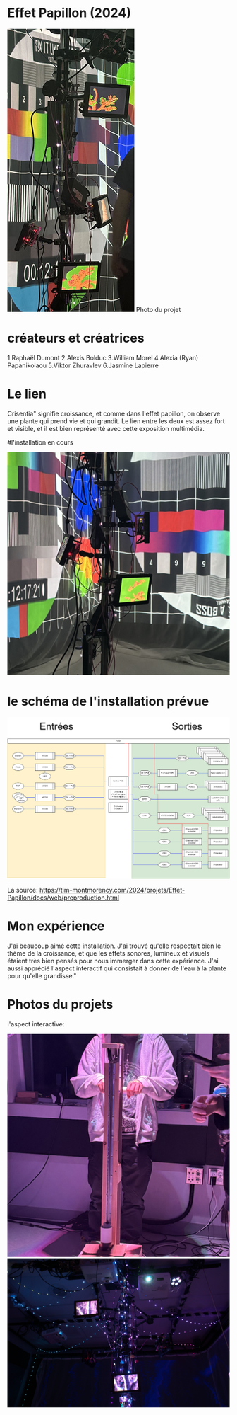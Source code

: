 # Effet Papillon (2024)

![photo](images/Effet_Papillon_debut2.jpeg)
Photo du projet

# créateurs et créatrices
1.Raphaël Dumont
2.Alexis Bolduc
3.William Morel
4.Alexia (Ryan) Papanikolaou
5.Viktor Zhuravlev
6.Jasmine Lapierre

# Le lien
Crisentia" signifie croissance, et comme dans l'effet papillon, on observe une plante qui prend vie et qui grandit. Le lien entre les deux est assez fort et visible, et il est bien représenté avec cette exposition multimédia.

#l'installation en cours

![photo](images/Exposition_en_cour.jpg)

# le schéma de l'installation prévue


![photo](images/shcema_papillon.png)

La source: https://tim-montmorency.com/2024/projets/Effet-Papillon/docs/web/preproduction.html

# Mon expérience
 J'ai beaucoup aimé cette installation. J'ai trouvé qu'elle respectait bien le thème de la croissance, et que les effets sonores, lumineux et visuels étaient très bien pensés pour nous immerger dans cette expérience. J'ai aussi apprécié l'aspect interactif qui consistait à donner de l'eau à la plante pour qu'elle grandisse."


 # Photos du projets
 l'aspect interactive:

 ![photo](images/Aspect_interactive_papillon.jpg)
 ![photo](images/arbre_haut.webp)
 
 


